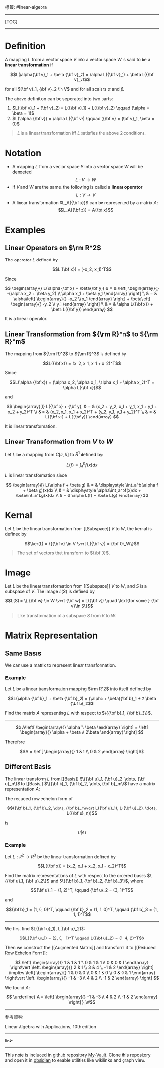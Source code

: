 標籤: #linear-algebra 

---

[TOC]

---

# Definition

A mapping $L$ from a vector space $V$ into a vector space $W$ is said to be a **linear transformation** if

$$L(\alpha{\bf v}_1 + \beta {\bf v}_2) = \alpha L({\bf v}_1) + \beta L({\bf v}_2)$$

for all ${\bf v}_1, {\bf v}_2 \in V$ and for all scalars $\alpha$ and $\beta$.

The above definition can be seperated into two parts:

1. $L({\bf v}_1 + {\bf v}_2) = L({\bf v}_1) + L({\bf v}_2) \qquad (\alpha = \beta = 1)$
2. $L(\alpha {\bf v}) = \alpha L({\bf v}) \qquad ({\bf v} = {\bf v}_1, \beta = 0)$

> $L$ is a linear transformation iff $L$ satisfies the above 2 conditions.

# Notation

- A mapping $L$ from a vector space $V$ into a vector space $W$ will be denoeted $$L: V \rightarrow W$$
- If $V$ and $W$ are the same, the following is called a **linear operator**: $$L: V \rightarrow V$$
- A linear transformation $L_A({\bf x})$ can be represented by a matrix $A$: $$L_A({\bf x}) = A{\bf x}$$

# Examples

## Linear Operators on $\rm R^2$

The operator $L$ defined by

$$L({\bf x}) = (-x_2, x_1)^T$$

Since 

$$
\begin{array}{}
	L(\alpha {\bf x} + \beta{\bf y}) & = & 
	\left[
		\begin{array}{}
			-(\alpha x_2 + \beta y_2) \\
			\alpha x_1 + \beta y_1
		\end{array}
	\right] \\
	& = & 
	\alpha\left[
		 \begin{array}{}
		 -x_2 \\
		 x_1
		 \end{array}
	\right] +
	\beta\left[
		\begin{array}{}
			 -y_2 \\
			 y_1
		\end{array}
	\right] \\
	& = & 
	\alpha L({\bf x}) +
	\beta L({\bf y})
\end{array}
$$

It is a linear operator.

## Linear Transformation from ${\rm R}^n$ to ${\rm R}^m$

The mapping from ${\rm R}^2$ to ${\rm R}^3$ is defined by

$$L({\bf x}) = (x_2, x_1, x_1 + x_2)^T$$

Since 

$$L(\alpha {\bf x}) = (\alpha x_2, \alpha x_1, \alpha x_1 + \alpha x_2)^T = \alpha L({\bf x})$$

and

$$
\begin{array}{l}
	L({\bf x} + {\bf y}) & = &
	(x_2 + y_2, x_1 + y_1, x_1 + y_1 + x_2 + y_2)^T \\
	& = & (x_2, x_1, x_1 + x_2)^T + (y_2, y_1, y_1 + y_2)^T \\
	& = & L({\bf x}) + L({\bf y})
\end{array}
$$

It is linear transformation.

## Linear Transformation from $V$ to $W$

Let $L$ be a mapping from $C[a, b]$ to $R^1$ defined by:

$$L(f) = \int_a^b f(x)dx$$

$L$ is linear transformation since

$$
\begin{array}{l}
	L(\alpha f + \beta g) & = &
	\displaystyle \int_a^b(\alpha f + \beta g)(x)dx \\
	& = & \displaystyle
	\alpha\int_a^bf(x)dx + \beta\int_a^bg(x)dx \\
	& = & \alpha L(f) + \beta L(g)
\end{array}
$$

# Kernal

Let $L$ be the linear transformation from [[Subspace]] $V$ to $W$, the kernal is defined by

$$\ker(L) = \{{\bf v} \in V \vert L({\bf v}) = {\bf 0}_W\}$$

> The set of vectors that transform to ${\bf 0}$.

# Image

Let $L$ be the linear transformation from [[Subspace]] $V$ to $W$, and $S$ is a subspace of $V$. The image $L(S)$ is defined by

$$L(S) = \{ {\bf w} \in W \vert {\bf w} = L({\bf v}) \quad \text{for some } {\bf v}\in S\}$$

> Like transformation of a subspace $S$ from $V$ to $W$.

# Matrix Representation

## Same Basis

We can use a matrix to represent linear transformation.

### Example

Let $L$ be a linear transformation mapping $\rm R^2$ into itself defined by

$$L(\alpha {\bf b}_1 + \beta {\bf b}_2) = (\alpha + \beta){\bf b}_1 + 2 \beta {\bf b}_2$$

Find the matrix $A$ representing $L$ with respect to $\{{\bf b}_1, {\bf b}_2\}$.

---

$$
A\left[
	\begin{array}{}
		\alpha \\
		\beta
	\end{array}
\right] = 
\left[
	\begin{array}{}
		\alpha + \beta \\
		2\beta
	\end{array}
\right]
$$

Therefore

$$A = 
\left[
	\begin{array}{}
		1 & 1 \\
		0 & 2
	\end{array}
\right]$$

## Different Basis

The linear transform $L$ from [[Basis]] $\{{\bf u}_1, {\bf u}_2, \dots, {\bf u}_n\}$ to [[Basis]] $\{{\bf b}_1, {\bf b}_2, \dots, {\bf b}_m\}$ have a matrix representation $A$:

The reduced row echelon form of 

$$({\bf b}_1, {\bf b}_2, \dots, {\bf b}_m\vert L({\bf u}_1), L({\bf u}_2), \dots, L({\bf u}_n))$$

is 

$$(I\vert A)$$

### Example

Let $L: R^2 \rightarrow R^3$ be the linear transformation defined by

$$L({\bf x}) = (x_2, x_1 + x_2, x_1 - x_2)^T$$

Find the matrix representations of $L$ with respect to the ordered bases $\{{\bf u}_1, {\bf u}_2\}$ and $\{{\bf b}_1, {\bf b}_2, {\bf b}_3\}$, where

$${\bf u}_1 = (1, 2)^T, \qquad {\bf u}_2 = (3, 1)^T$$

and

$${\bf b}_1 = (1, 0, 0)^T, \qquad {\bf b}_2 = (1, 1, 0)^T, \qquad {\bf b}_3 = (1, 1, 1)^T$$

---

We first find $L({\bf u}_1), L({\bf u}_2)$:

$$L({\bf u}_1) = (2, 3, -1)^T \qquad L({\bf u}_2) = (1, 4, 2)^T$$

Then we construct the [[Augmented Matrix]] and transform it to [[Reduced Row Echelon Form]]:

$$
\left[
	\begin{array}{}
		1 & 1 & 1 \\
		0 & 1 & 1 \\
		0 & 0 & 1
	\end{array}
\right\vert
\left.
	\begin{array}{}
		2 & 1 \\
		3 & 4 \\
		-1 & 2
	\end{array}
\right]
\implies
\left[
	\begin{array}{}
	1 & 0 & 0 \\
	0 & 1 & 0 \\
	0 & 0 & 1
	\end{array}
\right\vert
\left.
	\begin{array}{}
		-1 & -3 \\
		4 & 2 \\
		-1 & 2
	\end{array}
\right]
$$

We found $A$:

$$
\underline{
	A = 
	\left[
		\begin{array}{}
			-1 & -3 \\
			4 & 2 \\
			-1 & 2
		\end{array}
	\right]
}_\#$$

---

參考資料:

Linear Algebra with Applications, 10th edition

---

link:


---

This note is included in github repository [My-Vault](https://github.com/LittleD3092/My-Vault.git). Clone this repository and open it in [obsidian](https://obsidian.md/) to enable utilities like wikilinks and graph view.